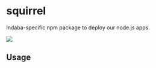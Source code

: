 # squirrel

Indaba-specific npm package to deploy our node.js apps.

![](http://static.fjcdn.com/pictures/epic_c3c08f_738620.jpg)

## Usage
